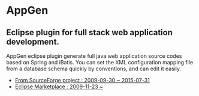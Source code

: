 # AppGen

## Eclipse plugin for full stack web application development.

AppGen eclipse plugin generate full java web application source codes based on Spring and iBatis. You can set the XML configuration mapping file from a database schema quickly by conventions, and can edit it easily.

* [From SourceForge project : 2009-09-30 ~ 2015-07-31](https://sourceforge.net/projects/appgen)
* [Eclipse Marketplace : 2009-11-23 ~](https://marketplace.eclipse.org/search/site/appgen)
